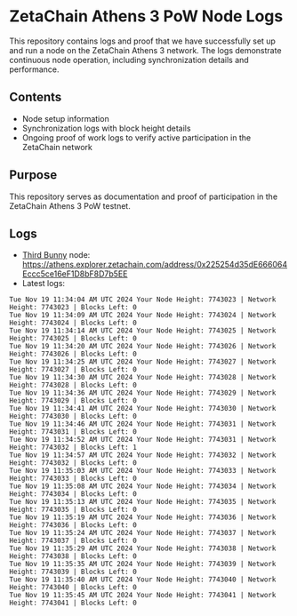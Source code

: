 # ZetaChain Athens 3 PoW Node Logs
This repository contains logs and proof that we have successfully set up and run a node on the ZetaChain Athens 3 network. The logs demonstrate continuous node operation, including synchronization details and performance.

## Contents
- Node setup information
- Synchronization logs with block height details
- Ongoing proof of work logs to verify active participation in the ZetaChain network

## Purpose
This repository serves as documentation and proof of participation in the ZetaChain Athens 3 PoW testnet.

## Logs

- [Third Bunny](https://thirdbunny.xyz/) node: https://athens.explorer.zetachain.com/address/0x225254d35dE666064Eccc5ce16eF1D8bF8D7b5EE
- Latest logs:
```
Tue Nov 19 11:34:04 AM UTC 2024 Your Node Height: 7743023 | Network Height: 7743023 | Blocks Left: 0
Tue Nov 19 11:34:09 AM UTC 2024 Your Node Height: 7743024 | Network Height: 7743024 | Blocks Left: 0
Tue Nov 19 11:34:14 AM UTC 2024 Your Node Height: 7743025 | Network Height: 7743025 | Blocks Left: 0
Tue Nov 19 11:34:20 AM UTC 2024 Your Node Height: 7743026 | Network Height: 7743026 | Blocks Left: 0
Tue Nov 19 11:34:25 AM UTC 2024 Your Node Height: 7743027 | Network Height: 7743027 | Blocks Left: 0
Tue Nov 19 11:34:30 AM UTC 2024 Your Node Height: 7743028 | Network Height: 7743028 | Blocks Left: 0
Tue Nov 19 11:34:36 AM UTC 2024 Your Node Height: 7743029 | Network Height: 7743029 | Blocks Left: 0
Tue Nov 19 11:34:41 AM UTC 2024 Your Node Height: 7743030 | Network Height: 7743030 | Blocks Left: 0
Tue Nov 19 11:34:46 AM UTC 2024 Your Node Height: 7743031 | Network Height: 7743031 | Blocks Left: 0
Tue Nov 19 11:34:52 AM UTC 2024 Your Node Height: 7743031 | Network Height: 7743032 | Blocks Left: 1
Tue Nov 19 11:34:57 AM UTC 2024 Your Node Height: 7743032 | Network Height: 7743032 | Blocks Left: 0
Tue Nov 19 11:35:03 AM UTC 2024 Your Node Height: 7743033 | Network Height: 7743033 | Blocks Left: 0
Tue Nov 19 11:35:08 AM UTC 2024 Your Node Height: 7743034 | Network Height: 7743034 | Blocks Left: 0
Tue Nov 19 11:35:13 AM UTC 2024 Your Node Height: 7743035 | Network Height: 7743035 | Blocks Left: 0
Tue Nov 19 11:35:19 AM UTC 2024 Your Node Height: 7743036 | Network Height: 7743036 | Blocks Left: 0
Tue Nov 19 11:35:24 AM UTC 2024 Your Node Height: 7743037 | Network Height: 7743037 | Blocks Left: 0
Tue Nov 19 11:35:29 AM UTC 2024 Your Node Height: 7743038 | Network Height: 7743038 | Blocks Left: 0
Tue Nov 19 11:35:35 AM UTC 2024 Your Node Height: 7743039 | Network Height: 7743039 | Blocks Left: 0
Tue Nov 19 11:35:40 AM UTC 2024 Your Node Height: 7743040 | Network Height: 7743040 | Blocks Left: 0
Tue Nov 19 11:35:45 AM UTC 2024 Your Node Height: 7743041 | Network Height: 7743041 | Blocks Left: 0
```
